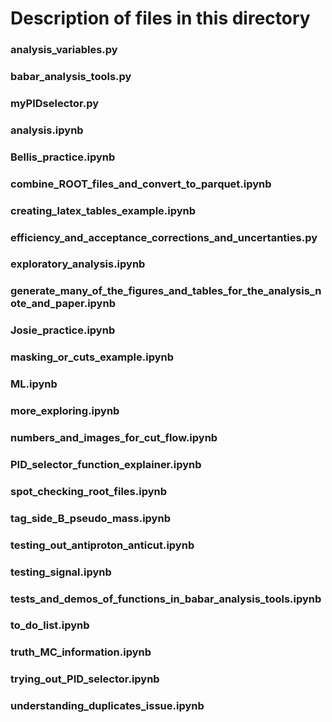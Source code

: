 # Description of files in this directory
### analysis_variables.py

### babar_analysis_tools.py

### myPIDselector.py

### analysis.ipynb

### Bellis_practice.ipynb

### combine_ROOT_files_and_convert_to_parquet.ipynb

### creating_latex_tables_example.ipynb

### efficiency_and_acceptance_corrections_and_uncertanties.py

### exploratory_analysis.ipynb

### generate_many_of_the_figures_and_tables_for_the_analysis_note_and_paper.ipynb

### Josie_practice.ipynb

### masking_or_cuts_example.ipynb

### ML.ipynb

### more_exploring.ipynb

### numbers_and_images_for_cut_flow.ipynb

### PID_selector_function_explainer.ipynb

### spot_checking_root_files.ipynb

### tag_side_B_pseudo_mass.ipynb

### testing_out_antiproton_anticut.ipynb

### testing_signal.ipynb

### tests_and_demos_of_functions_in_babar_analysis_tools.ipynb

### to_do_list.ipynb

### truth_MC_information.ipynb

### trying_out_PID_selector.ipynb

### understanding_duplicates_issue.ipynb
